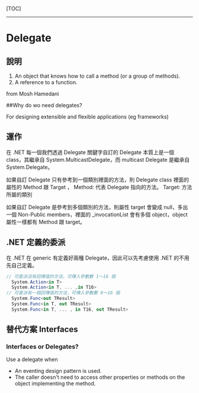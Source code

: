 [TOC]

---

# Delegate

## 說明

1. An object that knows how to call a method (or a group of methods).
2. A reference to a function.

from Mosh Hamedani

##Why do wo need delegates?

For designing extensible and flexible applications (eg frameworks)

## 運作

在 .NET 每一個我們透過 Delegate 關鍵字自訂的 Delegate 本質上是一個 class，其繼承自 System.MulticastDelegate，而 multicast Delegate 是繼承自 System.Delegate。

如果自訂 Delegate 只有參考到一個類別裡面的方法，則 Delegate class 裡面的屬性的 Method 跟 Target ，
Method: 代表 Delegate 指向的方法。
Target: 方法所屬的類別

如果自訂 Delegate 是參考到多個類別的方法，則屬性 target 會變成 null，多出一個 Non-Public members，裡面的 _invocationList 會有多個 object，object 屬性一樣都有 Method 跟 target。

## .NET 定義的委派

在 .NET 在 generic 有定義好兩種 Delegate，因此可以先考慮使用 .NET 的不用先自己定義。

```c#
// 可委派沒有回傳值的方法，可傳入參數數 1～16 個
  System.Action<in T>
  System.Action<in T, ... ,in T16>
// 可委派有一個回傳值的方法，可傳入參數數 0～16 個
  System.Func<out TResult>
  System.Func<in T, out TResult>
  System.Func<in T, ... , in T16, out TResult>
```



## 替代方案 Interfaces

### Interfaces or Delegates?

Use a delegate when

- An eventing design pattern is used.
- The caller doesn't need to access other properties or methods on the object implementing the method.




